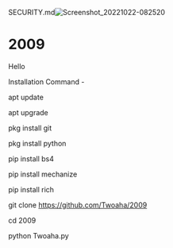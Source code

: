 SECURITY.md![Screenshot_20221022-082520](https://user-images.githubusercontent.com/108892202/197315220-202deafa-d2ba-4d51-817a-40f1b5736479.png)
# 2009
Hello

Installation Command -

apt update

apt upgrade

pkg install git

pkg install python 

pip install bs4

pip install mechanize 

pip install rich 

git clone https://github.com/Twoaha/2009

cd 2009

python Twoaha.py
